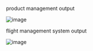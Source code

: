 product management output

![image](https://github.com/user-attachments/assets/c7de8fe6-7ab3-44b2-a7cc-c0eccb34eb0d)


flight management system output

![image](https://github.com/user-attachments/assets/33eb0f95-592a-4dfb-809f-088877aed8a9)
